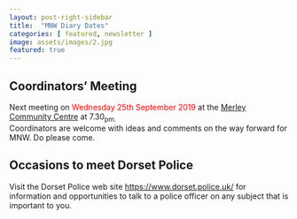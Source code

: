 ```yaml
---
layout: post-right-sidebar
title:  "MNW Diary Dates"
categories: [ featured, newsletter ]
image: assets/images/2.jpg
featured: true
---
```


## Coordinators’ Meeting 

Next meeting on <span style="color:red"> Wednesday 25th September 2019 </span> at the [Merley Community Centre](https://www.merley.org.uk/) at 7.30<sub>pm.</sub> <br>
Coordinators are welcome with ideas and comments on the way forward for MNW. Do please come. 

## Occasions to meet Dorset Police 

Visit the Dorset Police web site <https://www.dorset.police.uk/> for information and opportunities to talk to a police officer on any subject that is important to you. 

